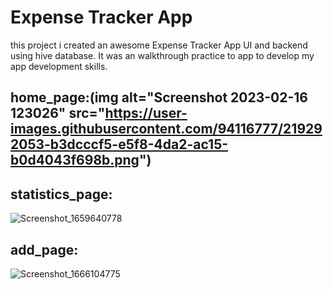 # Expense Tracker App

this project i created an awesome  Expense Tracker App UI and backend using hive database. It was an walkthrough practice to app to develop my app development skills.



## home_page:(img alt="Screenshot 2023-02-16 123026" src="https://user-images.githubusercontent.com/94116777/219292053-b3dcccf5-e5f8-4da2-ac15-b0d4043f698b.png")




## statistics_page:
![Screenshot_1659640778](https://user-images.githubusercontent.com/102475069/196633092-f933f964-5930-4686-8ce8-9e702ebfb1b7.png)

## add_page:
![Screenshot_1666104775](https://user-images.githubusercontent.com/102475069/196633198-ff6e1bdd-cad5-4085-b9d1-df5bd793f971.png)
